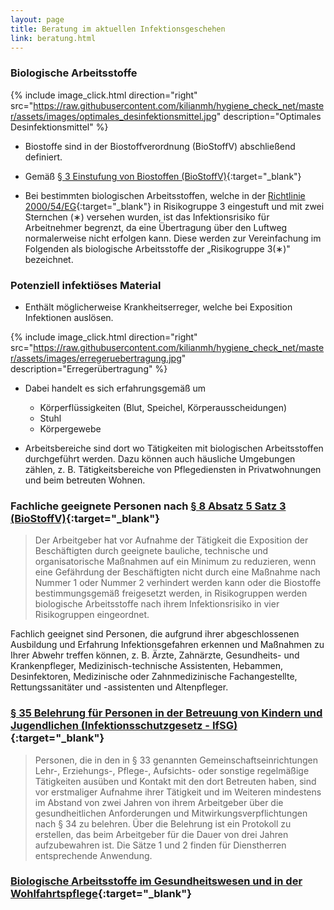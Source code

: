 ```yaml
---
layout: page
title: Beratung im aktuellen Infektionsgeschehen
link: beratung.html
---
```


### Biologische Arbeitsstoffe

{% include image_click.html direction="right" src="https://raw.githubusercontent.com/kilianmh/hygiene_check_net/master/assets/images/optimales_desinfektionsmittel.jpg" description="Optimales Desinfektionsmittel" %}


-   Biostoffe sind in der Biostoffverordnung (BioStoffV) abschließend definiert.

-   Gemäß [§ 3 Einstufung von Biostoffen (BioStoffV)](https://www.gesetze-im-internet.de/biostoffv_2013/__3.html){:target="_blank"}

-   Bei bestimmten biologischen Arbeitsstoffen, welche in der [Richtlinie 2000/54/EG](https://eur-lex.europa.eu/LexUriServ/LexUriServ.do?uri=OJ:L:2000:262:0021:0045:DE:PDF){:target="_blank"} in Risiko­gruppe 3 eingestuft und mit zwei Sternchen (&#8727;) versehen wurden, ist das Infektionsrisiko für Arbeitnehmer begrenzt, da eine Übertragung über den Luftweg normalerweise nicht erfolgen kann. Diese werden zur Vereinfachung im Folgenden als biologische Arbeitsstoffe der „Risikogruppe 3(&#8727;)" bezeichnet. 

### Potenziell infektiöses Material

- Enth&auml;lt m&ouml;glicherweise  Krankheitserreger, welche bei Exposition Infektionen ausl&ouml;sen.

{% include image_click.html direction="right" src="https://raw.githubusercontent.com/kilianmh/hygiene_check_net/master/assets/images/erregeruebertragung.jpg" description="Erreger&uuml;bertragung" %}

- Dabei handelt es sich erfahrungsgemäß um
  - Körperflüssigkeiten (Blut, Speichel, Körperausscheidungen)
  - Stuhl
  - Körpergewebe

- Arbeitsbereiche sind dort wo T&auml;tigkeiten mit biologischen Arbeitsstoffen durch­geführt werden. Dazu können auch häusliche Umgebungen z&auml;hlen, z. B. T&auml;tigkeits­bereiche von Pflegediensten in Privatwohnungen und beim betreuten Wohnen.

### Fachliche geeignete Personen nach [§ 8 Absatz 5 Satz 3 (BioStoffV)](https://www.gesetze-im-internet.de/biostoffv_2013/__8.html){:target="_blank"} 

> Der Arbeitgeber hat vor Aufnahme der Tätigkeit die Exposition der Beschäftigten durch geeignete bauliche, technische und organisatorische Maßnahmen auf ein Minimum zu reduzieren, wenn eine Gefährdung der Beschäftigten nicht durch eine Maßnahme nach Nummer 1 oder Nummer 2 verhindert werden kann oder die Biostoffe bestimmungsgemäß freigesetzt werden, in Risikogruppen werden biologische Arbeitsstoffe nach ihrem Infektionsrisiko in vier Risikogruppen eingeordnet.

Fachlich geeignet sind Personen, die aufgrund ihrer abgeschlossenen Ausbildung und Erfah­rung Infektionsgefahren erkennen und Maßnahmen zu Ihrer Abwehr treffen können, z. B. Ärzte, Zahnärzte, Gesundheits- und Krankenpfleger, Medizinisch-technische Assistenten, Hebammen, Desinfektoren, Medizinische oder Zahnmedizinische Fachangestellte, Rettungs­sanitäter und -assistenten und Altenpfleger.

### [§ 35 Belehrung für Personen in der Betreuung von Kindern und Jugendlichen (Infektionsschutzgesetz - IfSG)](https://www.gesetze-im-internet.de/ifsg/__35.html){:target="_blank"}

> Personen, die in den in § 33 genannten Gemeinschaftseinrichtungen Lehr-, Erziehungs-, Pflege-, Aufsichts- oder sonstige regelmäßige Tätigkeiten ausüben und Kontakt mit den dort Betreuten haben, sind vor erstmaliger Aufnahme ihrer Tätigkeit und im Weiteren mindestens im Abstand von zwei Jahren von ihrem Arbeitgeber über die gesundheitlichen Anforderungen und Mitwirkungsverpflichtungen nach § 34 zu belehren. Über die Belehrung ist ein Protokoll zu erstellen, das beim Arbeitgeber für die Dauer von drei Jahren aufzubewahren ist. Die Sätze 1 und 2 finden für Dienstherren entsprechende Anwendung.

### [Biologische Arbeitsstoffe im Gesundheitswesen und in der Wohlfahrtspflege](https://www.bgw-online.de/SharedDocs/Downloads/DE/Medientypen/DGUV_vorschrift-regel/TRBA250_Biologische-Arbeitsstoffe_bf_Download.pdf?__blob=publicationFile){:target="_blank"}
